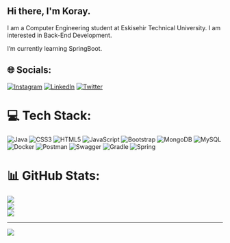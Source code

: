 ## Hi there, I'm Koray.
I am a Computer Engineering student at Eskisehir Technical University.
I am interested in Back-End Development.

I’m currently learning SpringBoot.


## 🌐 Socials:
[![Instagram](https://img.shields.io/badge/Instagram-%23E4405F.svg?logo=Instagram&logoColor=white)](https://instagram.com/koraykahramaan) [![LinkedIn](https://img.shields.io/badge/LinkedIn-%230077B5.svg?logo=linkedin&logoColor=white)](https://linkedin.com/in/koraykahraman) [![Twitter](https://img.shields.io/badge/Twitter-%231DA1F2.svg?logo=Twitter&logoColor=white)](https://twitter.com/koraykahramaann) 

# 💻 Tech Stack:
![Java](https://img.shields.io/badge/java-%23ED8B00.svg?style=plastic&logo=java&logoColor=white) ![CSS3](https://img.shields.io/badge/css3-%231572B6.svg?style=plastic&logo=css3&logoColor=white) ![HTML5](https://img.shields.io/badge/html5-%23E34F26.svg?style=plastic&logo=html5&logoColor=white) ![JavaScript](https://img.shields.io/badge/javascript-%23323330.svg?style=plastic&logo=javascript&logoColor=%23F7DF1E) ![Bootstrap](https://img.shields.io/badge/bootstrap-%23563D7C.svg?style=plastic&logo=bootstrap&logoColor=white) ![MongoDB](https://img.shields.io/badge/MongoDB-%234ea94b.svg?style=plastic&logo=mongodb&logoColor=white) ![MySQL](https://img.shields.io/badge/mysql-%2300f.svg?style=plastic&logo=mysql&logoColor=white) ![Docker](https://img.shields.io/badge/docker-%230db7ed.svg?style=plastic&logo=docker&logoColor=white) ![Postman](https://img.shields.io/badge/Postman-FF6C37?style=plastic&logo=postman&logoColor=white) ![Swagger](https://img.shields.io/badge/-Swagger-%23Clojure?style=plastic&logo=swagger&logoColor=white) ![Gradle](https://img.shields.io/badge/Gradle-02303A.svg?style=plastic&logo=Gradle&logoColor=white) ![Spring](https://img.shields.io/badge/spring-%236DB33F.svg?style=plastic&logo=spring&logoColor=white)
# 📊 GitHub Stats:
![](https://github-readme-stats.vercel.app/api?username=koraykahramaan&theme=dark&hide_border=false&include_all_commits=false&count_private=false)<br/>
![](https://github-readme-streak-stats.herokuapp.com/?user=koraykahramaan&theme=dark&hide_border=false)<br/>
![](https://github-readme-stats.vercel.app/api/top-langs/?username=koraykahramaan&theme=dark&hide_border=false&include_all_commits=false&count_private=false&layout=compact)

---
[![](https://visitcount.itsvg.in/api?id=koraykahramaan&icon=0&color=0)](https://visitcount.itsvg.in)
